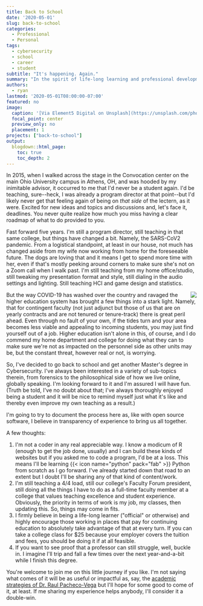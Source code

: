 ```yaml
---
title: Back to School
date: '2020-05-01'
slug: back-to-school
categories:
  - Professional
  - Personal
tags:
  - cybersecurity
  - school
  - career
  - student
subtitle: "It's happening. Again."
summary: "In the spirit of life-long learning and professional development, I'm heading back to school to get another degree."
authors:
  - ryan
lastmod: '2020-05-01T08:00:00-07:00'
featured: no
image:
  caption: '[Via Element5 Digital on Unsplash](https://unsplash.com/photos/7K_agbqPqYo)'
  focal_point: center
  preview_only: no
  placement: 1
projects: ["back-to-school"]
output:
  blogdown::html_page:
    toc: true
    toc_depth: 2
---
```


<!--
To do:

Edit text
Add some flourish

-->

In 2015, when I walked across the stage in the Convocation center on the main Ohio University campus in Athens, OH, and was hooded by my inimitable advisor, it occurred to me that I'd never be a student again. I'd be teaching, sure--heck, I was already a program director at that point--but I'd likely never get that feeling again of being on _that side_ of the lectern, as it were. Excited for new ideas and topics and discussions and, let's face it, deadlines. You never quite realize how much you miss having a clear roadmap of what to do provided to you. 

Fast forward five years. I'm still a program director, still teaching in that same college, but things have changed a bit. Namely, the SARS-CoV2 pandemic. From a logistical standpoint, at least in our house, not much has changed aside from my wife now working from home for the foreseeable future. The dogs are loving that and it means I get to spend more time with her, even if that's mostly peeking around corners to make sure she's not on a Zoom call when I walk past. I'm still teaching from my home office/studio, still tweaking my presentation format and style, still dialing in the audio settings and lighting. Still teaching HCI and game design and statistics.

<img style="float: right;" src="https://media.giphy.com/media/RHKIKFgCC9WKqh4b0J/giphy.gif">But the way COVID-19 has washed over the country and ravaged the higher education system has brought a few things into a stark light. Namely, that for contingent faculty (not just adjunct but those of us that are on yearly contracts and are not tenured or tenure-track) there is great peril ahead. Even through no fault of your own, if the tides turn and your area becomes less viable and appealing to incoming students, you may just find yourself out of a job. Higher education isn't alone in this, of course, and I do commend my home department and college for doing what they can to make sure we're not as impacted on the personnel side as other units may be, but the constant threat, however real or not, is worrying.

So, I've decided to go back to school and get another Master's degree in Cybersecurity. I've always been interested in a variety of sub-topics therein, from forensics to the philosophical side of how we live online, globally speaking. I'm looking forward to it and I'm assured I will have fun. (Truth be told, I've no doubt about that; I've always thoroughly enjoyed being a student and it will be nice to remind myself just what it's like and thereby even improve my own teaching as a result.)

I'm going to try to document the process here as, like with open source software, I believe in transparency of experience to bring us all together.

A few thoughts:

1. I'm not a coder in any real appreciable way. I know a modicum of R (enough to get the job done, usually) and I can build these kinds of websites but if you asked me to code a program, I'd be at a loss. This means I'll be learning {{< icon name="python" pack="fab" >}} Python from scratch as I go forward. I've already started down that road to an extent but I doubt I'll be sharing any of that kind of content/work.
1. I'm still teaching a 4/4 load, still our college's Faculty Forum president, still doing all the things I have to do as a full-time faculty member at a college that values teaching excellence and student experience. Obviously, the priority in terms of work is my job, my classes, then updating this. So, things may come in fits.
1. I firmly believe in being a life-long learner ("official" or otherwise) and highly encourage those working in places that pay for continuing education to absolutely take advantage of that at every turn. If you can take a college class for $25 because your employer covers the tuition and fees, you should be doing it if at all feasible. 
1. If you want to see proof that a professor can still struggle, well, buckle in. I imagine I'll trip and fall a few times over the next year-and-a-bit while I finish this degree.

You're welcome to join me on this little journey if you like. I'm not saying what comes of it will be as useful or impactful as, say, the [academic strategies of Dr. Raul Pacheco-Vega](https://www.raulpacheco.org/) but I'll hope for some good to come of it, at least. If me sharing my experience helps anybody, I'll consider it a double-win.
